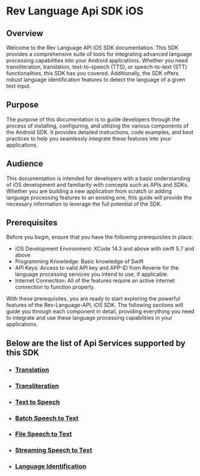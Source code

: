 # Rev Language Api SDK iOS
## Overview
Welcome to the Rev Language API iOS SDK documentation. This SDK provides a comprehensive suite of tools for integrating advanced language processing capabilities into your Android applications. Whether you need transliteration, translation, text-to-speech (TTS), or speech-to-text (STT) functionalities, this SDK has you covered. Additionally, the SDK offers robust language identification features to detect the language of a given text input.
## Purpose
The purpose of this documentation is to guide developers through the process of installing, configuring, and utilizing the various components of the Android SDK. It provides detailed instructions, code examples, and best practices to help you seamlessly integrate these features into your applications.
## Audience
This documentation is intended for developers with a basic understanding of iOS development and familiarity with concepts such as APIs and SDKs. Whether you are building a new application from scratch or adding language processing features to an existing one, this guide will provide the necessary information to leverage the full potential of the SDK.
## Prerequisites
Before you begin, ensure that you have the following prerequisites in place:

- iOS Development Environment: XCode 14.3 and above with swift 5.7 and above
- Programming Knowledge: Basic knowledge of Swift
- API Keys: Access to valid API key and APP-ID from Reverie for the language processing services you intend to use, if applicable.
- Internet Connection: All of the features require an active internet connection to function properly.

With these prerequisites, you are ready to start exploring the powerful features of the Rev-Language-API, iOS SDK. The following sections will guide you through each component in detail, providing everything you need to integrate and use these language processing capabilities in your applications.

## Below are the list of Api Services supported by this SDK

- ### [Translation](https://github.com/reverieinc/reverie-language-api-sdk-ios/blob/main/Docs/Translation.md)

- ### [Transliteration](https://github.com/reverieinc/reverie-language-api-sdk-ios/blob/main/Docs/Transliteration.md)

- ### [Text to Speech](https://github.com/reverieinc/reverie-language-api-sdk-ios/blob/main/Docs/Text%20To%20Speech.md)

- ### [Batch Speech to Text](https://github.com/reverieinc/reverie-language-api-sdk-ios/blob/main/Docs/Speech%20to%20Text%20%7C%20Batch.md)


- ### [File Speech to Text](https://github.com/reverieinc/reverie-language-api-sdk-ios/blob/main/Docs/Speech%20to%20Text%7CFile.md)

- ### [Streaming Speech to Text](https://github.com/reverieinc/reverie-language-api-sdk-ios/blob/main/Docs/Speech%20To%20Text%20%7CStreaming.md)

- ### [Language Identification](https://github.com/reverieinc/reverie-language-api-sdk-ios/blob/main/Docs/Language%20Identification.md)
